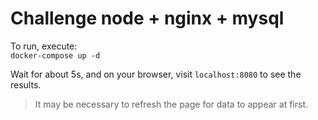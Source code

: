 # Challenge node + nginx + mysql
To run, execute:  
`docker-compose up -d`

Wait for about 5s, and on your browser, visit `localhost:8080` to see the results.
> It may be necessary to refresh the page for data to appear at first.